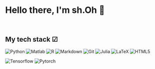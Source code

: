 <h1> Hello there,  I'm sh.Oh 👋 </h1>

<br />
<h2> My tech stack  ☑ </h2>

![Python](https://img.shields.io/badge/-Python-3776AB?style=for-the-badge&logo=Python&logoColor=white)
![Matlab](https://img.shields.io/badge/MATLAB-R2023a-BLUE.svg)
![R](https://img.shields.io/badge/-R-276DC3?style=for-the-badge&logo=R&logoColor=white)
![Markdown](https://img.shields.io/badge/-Markdown-000000?style=for-the-badge&logo=Markdown&logoColor=white)
![Git](https://img.shields.io/badge/-Git-F05032?style=for-the-badge&logo=git&logoColor=ffffff)
![Julia](https://img.shields.io/badge/-Julia-9558B2?style=for-the-badge&logo=Julia&logoColor=white)
![LaTeX](https://img.shields.io/badge/latex-%23008080.svg?style=for-the-badge&logo=latex&logoColor=white)
![HTML5](https://img.shields.io/badge/-HTML5-F05032?style=for-the-badge&logo=html5&logoColor=ffffff)

![Tensorflow](https://img.shields.io/badge/-Tensorflow-FF6F00?style=for-the-badge&logo=tensorflow&logoColor=white)
![Pytorch](https://img.shields.io/badge/-Pytorch-EE4C2C?style=for-the-badge&logo=Pytorch&logoColor=white)

<br/>

